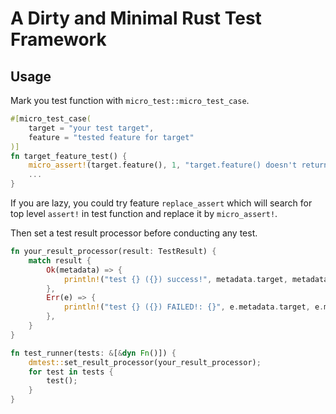 # A Dirty and Minimal Rust Test Framework

## Usage

Mark you test function with `micro_test::micro_test_case`.
```rust
#[micro_test_case(
    target = "your test target",
    feature = "tested feature for target"
)]
fn target_feature_test() {
    micro_assert!(target.feature(), 1, "target.feature() doesn't return 1");
    ...
}
```

If you are lazy, you could try feature `replace_assert` which will search for
top level `assert!` in test function and replace it by `micro_assert!`.

Then set a test result processor before conducting any test.
```rust
fn your_result_processor(result: TestResult) {
    match result {
        Ok(metadata) => {
            println!("test {} ({}) success!", metadata.target, metadata.feature);
        },
        Err(e) => {
            println!("test {} ({}) FAILED!: {}", e.metadata.target, e.metadata.feature, e.cause);
        },
    }
}

fn test_runner(tests: &[&dyn Fn()]) {
    dmtest::set_result_processor(your_result_processor);
    for test in tests {
        test();
    }
}
```
